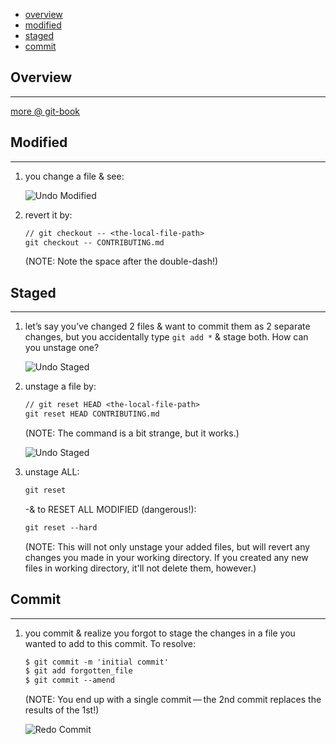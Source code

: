 * [overview](#overview)
* [modified](#modified)
* [staged](#staged)
* [commit](#commit)

## Overview <a name="overview"></a>

---

[more @ git-book](https://git-scm.com/book/en/v2)

## Modified <a name="modified"></a>

---

1. you change a file & see:

    ![Undo Modified](./_asset/img/01.png)

2. revert it by:

    ```txt
    // git checkout -- <the-local-file-path>
    git checkout -- CONTRIBUTING.md
    ```

    (NOTE: Note the space after the double-dash!)

## Staged <a name="staged"></a>

---

1. let’s say you’ve changed 2 files & want to commit them as 2 separate changes, but you accidentally type `git add *` & stage both. How can you unstage one?

    ![Undo Staged](./_asset/img/03.png)

2. unstage a file by:

    ```txt
    // git reset HEAD <the-local-file-path>
    git reset HEAD CONTRIBUTING.md
    ```

    (NOTE: The command is a bit strange, but it works.)

    ![Undo Staged](./_asset/img/04.png)

3. unstage ALL:

    ```txt
    git reset
    ```

    -& to RESET ALL MODIFIED (dangerous!):

    ```txt
    git reset --hard
    ```

    (NOTE: This will not only unstage your added files, but will revert any changes you made in your working directory. If you created any new files in working directory, it'll not delete them, however.)

## Commit <a name="commit"></a>

---

1. you commit & realize you forgot to stage the changes in a file you wanted to add to this commit.  To resolve:

    ```txt
    $ git commit -m 'initial commit'
    $ git add forgotten_file
    $ git commit --amend
    ```

    (NOTE: You end up with a single commit — the 2nd commit replaces the results of the 1st!)

    ![Redo Commit](./_asset/img/02.png)